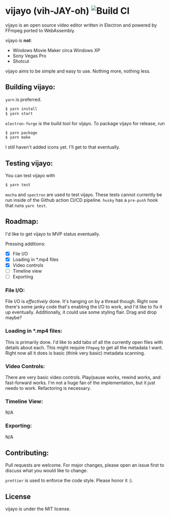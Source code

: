 # vijayo (vih-JAY-oh) ![Build CI](https://github.com/iburistu/vijayo/workflows/Build%20CI/badge.svg?branch=master)

vijayo is an open source video editor written in Electron and powered by FFmpeg ported to WebAssembly.

vijayo is **not**:

-   Windows Movie Maker circa Windows XP
-   Sony Vegas Pro
-   Shotcut

vijayo aims to be simple and easy to use. Nothing more, nothing less.

## Building vijayo:

`yarn` is preferred.

```sh
$ yarn install
$ yarn start
```

`electron-forge` is the build tool for vijayo. To package vijayo for release, run

```sh
$ yarn package
$ yarn make
```

I still haven't added icons yet. I'll get to that eventually.

## Testing vijayo:

You can test vijayo with

```sh
$ yarn test
```

`mocha` and `spectron` are used to test vijayo. These tests cannot currently be run inside of the Github action CI/CD pipeline. `husky` has a `pre-push` hook that runs `yarn test`.

## Roadmap:

I'd like to get vijayo to MVP status eventually.

Pressing additions:

-   [x] File I/O
-   [x] Loading in \*.mp4 files
-   [x] Video controls
-   [ ] Timeline view
-   [ ] Exporting

### File I/O:

File I/O is _effectively_ done. It's hanging on by a thread though. Right now there's some janky code that's enabling the I/O to work, and I'd like to fix it up eventually. Additionally, it could use some styling flair. Drag and drop maybe?

### Loading in \*.mp4 files:

This is primarily done. I'd like to add tabs of all the currently open files with details about each. This might require `FFmpeg` to get all the metadata I want. Right now all it does is basic (think very basic) metadata scanning.

### Video Controls:

There are very basic video controls. Play/pause works, rewind works, and fast-forward works. I'm not a huge fan of the implementation, but it just needs to work. Refactoring is necessary.

### Timeline View:

N/A

### Exporting:

N/A

## Contributing:

Pull requests are welcome. For major changes, please open an issue first to discuss what you would like to change.

`prettier` is used to enforce the code style. Please honor it :).

## License

vijayo is under the MIT license.
